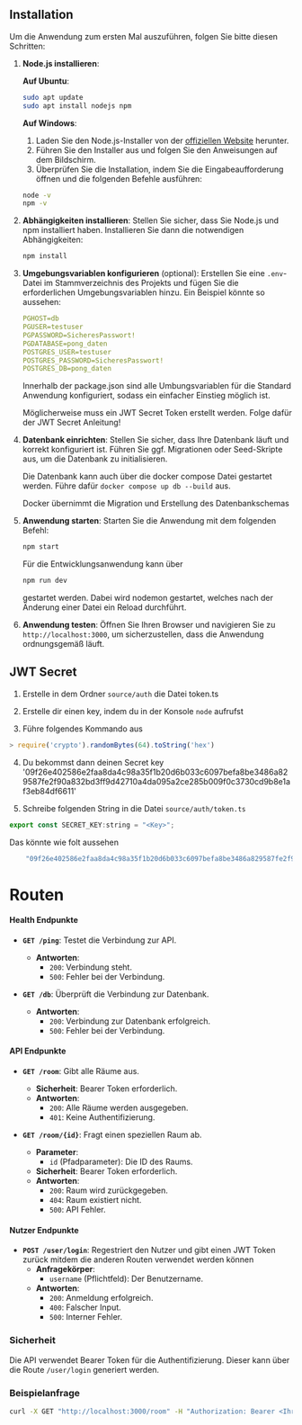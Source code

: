 
## Installation

Um die Anwendung zum ersten Mal auszuführen, folgen Sie bitte diesen Schritten:

1. **Node.js installieren**:

    **Auf Ubuntu**:
    ```bash
    sudo apt update
    sudo apt install nodejs npm
    ```

    **Auf Windows**:
    1. Laden Sie den Node.js-Installer von der [offiziellen Website](https://nodejs.org/) herunter.
    2. Führen Sie den Installer aus und folgen Sie den Anweisungen auf dem Bildschirm.
    3. Überprüfen Sie die Installation, indem Sie die Eingabeaufforderung öffnen und die folgenden Befehle ausführen:
    ```cmd
    node -v
    npm -v
    ```

2. **Abhängigkeiten installieren**:
    Stellen Sie sicher, dass Sie Node.js und npm installiert haben. Installieren Sie dann die notwendigen Abhängigkeiten:
    ```bash
    npm install
    ```

3. **Umgebungsvariablen konfigurieren** (optional):
    Erstellen Sie eine `.env`-Datei im Stammverzeichnis des Projekts und fügen Sie die erforderlichen Umgebungsvariablen hinzu. Ein Beispiel könnte so aussehen:
   ```yml
   PGHOST=db
   PGUSER=testuser
   PGPASSWORD=SicheresPasswort!
   PGDATABASE=pong_daten
   POSTGRES_USER=testuser
   POSTGRES_PASSWORD=SicheresPasswort!
   POSTGRES_DB=pong_daten
   ```
    Innerhalb der package.json sind alle Umbungsvariablen für die Standard Anwendung konfiguriert, sodass ein einfacher
    Einstieg möglich ist.

    Möglicherweise muss ein JWT Secret Token erstellt werden. Folge dafür der JWT Secret Anleitung!

4. **Datenbank einrichten**:
    Stellen Sie sicher, dass Ihre Datenbank läuft und korrekt konfiguriert ist. Führen Sie ggf. Migrationen oder Seed-Skripte aus, um die Datenbank zu initialisieren.

    Die Datenbank kann auch über die docker compose Datei gestartet werden.
    Führe dafür ``docker compose up db --build`` aus.

    Docker übernimmt die Migration und Erstellung des Datenbankschemas 

5. **Anwendung starten**:
    Starten Sie die Anwendung mit dem folgenden Befehl:
    ```bash
    npm start
    ```
    Für die Entwicklungsanwendung kann über
    ```bash
    npm run dev
    ```
    gestartet werden. Dabei wird nodemon gestartet, welches nach der Änderung einer Datei ein
    Reload durchführt.

6. **Anwendung testen**:
    Öffnen Sie Ihren Browser und navigieren Sie zu `http://localhost:3000`, um sicherzustellen, dass die Anwendung ordnungsgemäß läuft.

## JWT Secret

1. Erstelle in dem Ordner ``source/auth`` die Datei token.ts

2. Erstelle dir einen key, indem du in der Konsole ``node`` aufrufst

3. Führe folgendes Kommando aus
```js
> require('crypto').randomBytes(64).toString('hex')
```

4. Du bekommst dann deinen Secret key
 '09f26e402586e2faa8da4c98a35f1b20d6b033c6097befa8be3486a829587fe2f90a832bd3ff9d42710a4da095a2ce285b009f0c3730cd9b8e1af3eb84df6611'

5. Schreibe folgenden String in die Datei ``source/auth/token.ts``
```js
export const SECRET_KEY:string = "<Key>";
```
Das könnte wie folt aussehen
```js
    "09f26e402586e2faa8da4c98a35f1b20d6b033c6097befa8be3486a829587fe2f90a832bd3ff9d42710a4da095a2ce285b009f0c3730cd9b8e1af3eb84df6611";
```

# Routen

#### Health Endpunkte

- **`GET /ping`**: Testet die Verbindung zur API.
    - **Antworten**:
        - `200`: Verbindung steht.
        - `500`: Fehler bei der Verbindung.

- **`GET /db`**: Überprüft die Verbindung zur Datenbank.
    - **Antworten**:
        - `200`: Verbindung zur Datenbank erfolgreich.
        - `500`: Fehler bei der Verbindung.

#### API Endpunkte

- **`GET /room`**: Gibt alle Räume aus.
    - **Sicherheit**: Bearer Token erforderlich.
    - **Antworten**:
        - `200`: Alle Räume werden ausgegeben.
        - `401`: Keine Authentifizierung.

- **`GET /room/{id}`**: Fragt einen speziellen Raum ab.
    - **Parameter**:
        - `id` (Pfadparameter): Die ID des Raums.
    - **Sicherheit**: Bearer Token erforderlich.
    - **Antworten**:
        - `200`: Raum wird zurückgegeben.
        - `404`: Raum existiert nicht.
        - `500`: API Fehler.

#### Nutzer Endpunkte

- **`POST /user/login`**: Regestriert den Nutzer und gibt einen JWT Token zurück mitdem die anderen Routen verwendet werden können
    - **Anfragekörper**:
        - `username` (Pflichtfeld): Der Benutzername.
    - **Antworten**:
        - `200`: Anmeldung erfolgreich.
        - `400`: Falscher Input.
        - `500`: Interner Fehler.

### Sicherheit

Die API verwendet Bearer Token für die Authentifizierung. Dieser kann über die Route ``/user/login`` generiert werden.

### Beispielanfrage

```bash
curl -X GET "http://localhost:3000/room" -H "Authorization: Bearer <Ihr-Token>"
```

 
